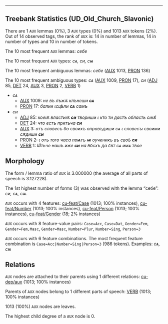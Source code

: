 

--------------------------------------------------------------------------------

## Treebank Statistics (UD_Old_Church_Slavonic)

There are 1 `AUX` lemmas (0%), 3 `AUX` types (0%) and 1013 `AUX` tokens (2%).
Out of 14 observed tags, the rank of `AUX` is: 14 in number of lemmas, 14 in number of types and 10 in number of tokens.

The 10 most frequent `AUX` lemmas: <em>себе</em>

The 10 most frequent `AUX` types:  <em>сѧ, си, сѩ</em>

The 10 most frequent ambiguous lemmas: <em>себе</em> ([AUX]() 1013, [PRON]() 136)

The 10 most frequent ambiguous types:  <em>сѧ</em> ([AUX]() 1009, [PRON]() 17), <em>си</em> ([ADJ]() 85, [DET]() 24, [AUX]() 3, [PRON]() 2, [VERB]() 1)


* <em>сѧ</em>
  * [AUX]() 1009: <em>не въ лъжѫ клънеши <b>сѧ</b></em>
  * [PRON]() 17: <em>балии ꙇсцѣли <b>сѧ</b> самъ</em>
* <em>си</em>
  * [ADJ]() 85: <em>коеѭ властиѭ <b>си</b> твориши ꙇ кто ти дастъ область сиѭ҄</em>
  * [DET]() 24: <em>что естъ притъча <b>си</b></em>
  * [AUX]() 3: <em>отъ словесъ бо своихъ оправъдиши сѧ ꙇ словесꙑ своими сѫдиши <b>си</b></em>
  * [PRON]() 2: <em>ꙇ отъ того часа поѩтъ ѭ оученикъ въ своѣ <b>си</b></em>
  * [VERB]() 1: <em>Ѡ҅тьче нашъ иже <b>си</b> на н҃бсхъ да с҃вт сѧ имѧ твое</em>

## Morphology

The form / lemma ratio of `AUX` is 3.000000 (the average of all parts of speech is 3.127228).

The 1st highest number of forms (3) was observed with the lemma “себе”: <em>си, сѧ, сѩ</em>.

`AUX` occurs with 4 features: [cu-feat/Case]() (1013; 100% instances), [cu-feat/Number]() (1013; 100% instances), [cu-feat/Person]() (1013; 100% instances), [cu-feat/Gender]() (18; 2% instances)

`AUX` occurs with 8 feature-value pairs: `Case=Acc`, `Case=Dat`, `Gender=Fem`, `Gender=Fem,Masc`, `Gender=Masc`, `Number=Plur`, `Number=Sing`, `Person=3`

`AUX` occurs with 6 feature combinations.
The most frequent feature combination is `Case=Acc|Number=Sing|Person=3` (986 tokens).
Examples: <em>сѧ, сѩ</em>


## Relations

`AUX` nodes are attached to their parents using 1 different relations: [cu-dep/aux]() (1013; 100% instances)

Parents of `AUX` nodes belong to 1 different parts of speech: [VERB]() (1013; 100% instances)

1013 (100%) `AUX` nodes are leaves.

The highest child degree of a `AUX` node is 0.

